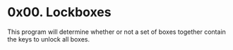 # 0x00. Lockboxes
This program will determine whether or not a set of boxes together contain the keys to unlock all boxes.